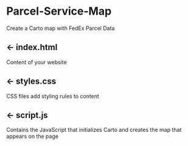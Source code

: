 # Parcel-Service-Map

Create a Carto map with FedEx Parcel Data

## ← index.html

Content of your website

## ← styles.css

CSS files add styling rules to content

## ← script.js

Contains the JavaScript that initializes Carto and creates the map that appears on the page
